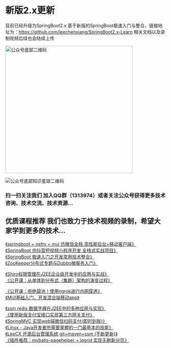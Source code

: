 # 新版2.x更新
目前已经升级为SpringBoot2.x 基于新版的SpringBoot极速入门与整合，链接地址为：https://github.com/leechenxiang/SpringBoot2.x-Learn 相关文档以及录制视频后续也会陆续上传

<img width="400" alt="公众号底部二维码" src="https://user-images.githubusercontent.com/15144005/110226986-8c0fc900-7f2e-11eb-8382-62903a175223.png">

![公众号底部知识星球二维码](https://user-images.githubusercontent.com/15144005/110226987-8d40f600-7f2e-11eb-9f7f-7b4524e7341f.JPG)

### 扫一扫关注我们 加入QQ群（1313974）或者关注公众号获得更多技术咨询、技术交流、技术资源...<br />



## 优质课程推荐 我们也致力于技术视频的录制，希望大家学到更多的技术...<br />

[《springboot + netty + mui 仿微信全栈 高性能后台+移动客户端》](https://coding.imooc.com/class/261.html)<br />
[《SpringBoot 仿抖音短视频小程序开发 全栈式实战项目》](https://coding.imooc.com/class/217.html)<br />
[《SpringBoot 极速入门之开发常用技术整合》](https://www.imooc.com/learn/956)<br />
[《ZooKeeper分布式专题与Dubbo微服务入门》](https://coding.imooc.com/class/201.html)<br />

[《Shiro权限管理在J2EE企业级开发中的应用与实战》](http://www.itzixi.com/course/detail.shtml?courseId=170925BH9R40SAY8)<br />
[《公开课：从单体到分布式（集群）架构的演变过程》](http://www.itzixi.com/course/detail.shtml?courseId=180207HD3DCF3YA8)<br />

[《公开课：拒绝碧池！使用ngrok进行内网穿透》](http://www.itzixi.com/course/detail.shtml?courseId=1803237WYPNX3H6W)<br />
[《MUI基础入门，开发混合端移动app》](http://www.itzixi.com/course/detail.shtml?courseId=1806269F3WXP77R4)<br />

[《ssm redis 数据字典在J2EE中的多种应用与实现》](http://www.itzixi.com/course/detail.shtml?courseId=17092078Y3009WX4)<br />
[《使用新版支付宝接口实现第三方网关支付》](http://www.itzixi.com/course/detail.shtml?courseId=170818C4XS6SPG9P)<br />
[《SpringMVC 实现web端微信扫码支付(即时到账)》](http://www.itzixi.com/course/detail.shtml?courseId=1709029W0AFN7X1P)<br />
[《Linux - Java开发者所需要掌握的一门最基本的技能》](http://www.itzixi.com/course/detail.shtml?courseId=170802GTMYF0GYNC)<br />
[《LeeCX 开源后台管理系统 git+maven+ssm (不断更新)》](http://www.itzixi.com/course/detail.shtml?courseId=17091175XBRXMS14)<br />
[《插件推荐：mybatis-pagehelper + jqgrid 实现无刷新分页》](http://www.itzixi.com/course/detail.shtml?courseId=1709106XFPFRT4SW)<br />
